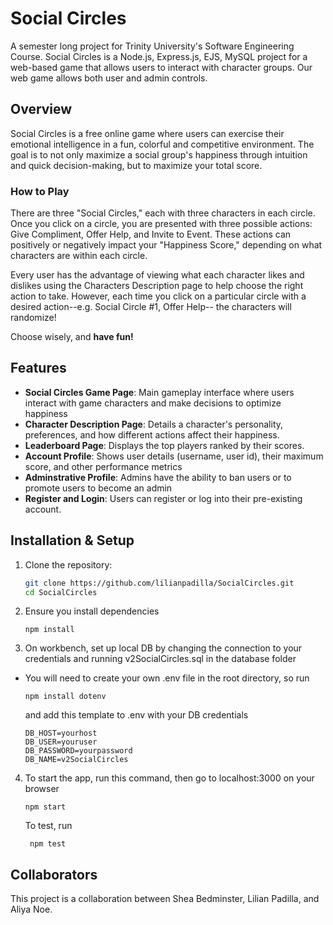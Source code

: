 # Social Circles
A semester long project for Trinity University's Software Engineering Course.
Social Circles is a Node.js, Express.js, EJS, MySQL project for a web-based game that allows users to interact with character groups. Our web game allows both user and admin controls.


## Overview
Social Circles is a free online game where users can exercise their emotional intelligence in a fun, colorful and competitive environment. The goal is to not only maximize a social group's happiness through intuition and quick decision-making, but to maximize your total score. 

### How to Play
There are three "Social Circles," each with three characters in each circle. Once you click on a circle, you are presented with three possible actions: Give Compliment, Offer Help, and Invite to Event. These actions can positively or negatively impact your "Happiness Score," depending on what characters are within each circle. 

Every user has the advantage of viewing what each character likes and dislikes using the Characters Description page to help choose the right action to take. However, each time you click on a particular circle with a desired action--e.g. Social Circle #1, Offer Help-- the characters will randomize! 

Choose wisely, and **have fun!**


## Features
- **Social Circles Game Page**: Main gameplay interface where users interact with game characters and make decisions to optimize happiness
- **Character Description Page**: Details a character's personality, preferences, and how different actions affect their happiness. 
- **Leaderboard Page**: Displays the top players ranked by their scores. 
- **Account Profile**: Shows user details (username, user id), their maximum score, and other performance metrics
- **Adminstrative Profile**: Admins have the ability to ban users or to promote users to become an admin
- **Register and Login**: Users can register or log into their pre-existing account.

## Installation & Setup
1. Clone the repository:
   ```sh
   git clone https://github.com/lilianpadilla/SocialCircles.git
   cd SocialCircles
   ```
2. Ensure you install dependencies
    ```
    npm install
    ```

3. On workbench, set up local DB by changing the connection to your credentials and running v2SocialCircles.sql in the database folder
 - You will need to create your own .env file in the root directory, so run
    ```
    npm install dotenv
    ```
    and add this template to .env with your DB credentials
    ```
    DB_HOST=yourhost
    DB_USER=youruser
    DB_PASSWORD=yourpassword
    DB_NAME=v2SocialCircles
    ```

4. To start the app, run this command, then go to localhost:3000 on your browser
    ``` 
    npm start
     ```
     To test, run
    ```
     npm test
     ```

## Collaborators
This project is a collaboration between Shea Bedminster, Lilian Padilla, and Aliya Noe.


